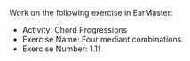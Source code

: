 Work on the following exercise in EarMaster:
- Activity: Chord Progressions
- Exercise Name: Four mediant combinations
- Exercise Number: 1.11
